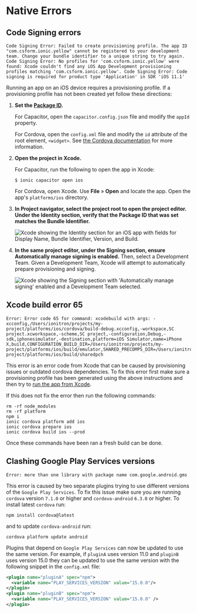 # Native Errors

## Code Signing errors

```shell
Code Signing Error: Failed to create provisioning profile. The app ID "com.csform.ionic.yellow" cannot be registered to your development team. Change your bundle identifier to a unique string to try again. Code Signing Error: No profiles for 'com.csform.ionic.yellow' were found: Xcode couldn't find any iOS App Development provisioning profiles matching 'com.csform.ionic.yellow'. Code Signing Error: Code signing is required for product type 'Application' in SDK 'iOS 11.1'
```

Running an app on an iOS device requires a provisioning profile. If a provisioning profile has not been created yet follow these directions:

1. <strong>Set the [Package ID](../reference/glossary.md#package-id).</strong>

   For Capacitor, open the `capacitor.config.json` file and modify the `appId` property.

   For Cordova, open the `config.xml` file and modify the `id` attribute of the root element, `<widget>`. See [the Cordova documentation](https://cordova.apache.org/docs/en/latest/config_ref/#widget) for more information.

<!-- prettier-ignore -->
2. <strong>Open the project in <b>Xcode</b>.</strong>

   For Capacitor, run the following to open the app in Xcode:

   ```shell
   $ ionic capacitor open ios
   ```

   For Cordova, open Xcode. Use **File** &raquo; **Open** and locate the app. Open the app's `platforms/ios` directory.

<!-- prettier-ignore -->
3. <strong>In <b>Project navigator</b>, select the project root to open the project editor. Under the **Identity** section,
     verify that the Package ID that was set matches the Bundle Identifier.</strong>

   ![Xcode showing the Identity section for an iOS app with fields for Display Name, Bundle Identifier, Version, and Build.](/img/running/ios-xcode-identity-setup.png "Xcode Identity Section")

<!-- prettier-ignore -->
4. <strong>In the same project editor, under the <b>Signing</b> section, ensure <b>Automatically manage signing</b> is
     enabled.</strong> Then, select a Development Team. Given a Development Team, Xcode will attempt to automatically prepare provisioning and signing.

   ![Xcode showing the Signing section with 'Automatically manage signing' enabled and a Development Team selected.](/img/running/ios-xcode-signing-setup.png "Xcode Signing Section")

## Xcode build error 65

```shell
Error: Error code 65 for command: xcodebuild with args: -xcconfig,/Users/ionitron/projects/my-project/platforms/ios/cordova/build-debug.xcconfig,-workspace,SC project.xcworkspace,-scheme,SC project,-configuration,Debug,-sdk,iphonesimulator,-destination,platform=iOS Simulator,name=iPhone X,build,CONFIGURATION_BUILD_DIR=/Users/ionitron/projects/my-project/platforms/ios/build/emulator,SHARED_PRECOMPS_DIR=/Users/ionitron/projects/my-project/platforms/ios/build/sharedpch
```

This error is an error code from Xcode that can be caused by provisioning issues or outdated cordova dependencies. To fix this error first make sure a provisioning profile has been generated using the above instructions and then try to [run the app from Xcode](../developing/ios.md#running-with-xcode).

If this does not fix the error then run the following commands:

```shell
rm -rf node_modules
rm -rf platform
npm i
ionic cordova platform add ios
ionic cordova prepare ios
ionic cordova build ios --prod
```

Once these commands have been ran a fresh build can be done.

## Clashing Google Play Services versions

```shell
Error: more than one library with package name com.google.android.gms
```

This error is caused by two separate plugins trying to use different versions of the `Google Play Services`. To fix this issue make sure you are running `cordova` version `7.1.0` or higher and `cordova-android` `6.3.0` or higher. To install latest `cordova` run:

```shell
npm install cordova@latest
```

and to update `cordova-android` run:

```shell
cordova platform update android
```

Plugins that depend on `Google Play Services` can now be updated to use the same version. For example, if `pluginA` uses version 11.0 and `pluginB` uses version 15.0 they can be updated to use the same version with the following snippet in the `config.xml` file:

```xml
<plugin name="pluginA" spec="npm">
  <variable name="PLAY_SERVICES_VERSION" value="15.0.0"/>
</plugin>
<plugin name="pluginB" spec="npm">
  <variable name="PLAY_SERVICES_VERSION" value="15.0.0" />
</plugin>
```
